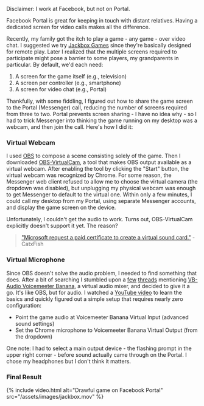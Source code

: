 ---
---
Disclaimer: I work at Facebook, but not on Portal.

Facebook Portal is great for keeping in touch with distant relatives.
Having a dedicated screen for video calls makes all the difference.

Recently, my family got the itch to play a game - any game - over video chat. I
suggested we try [Jackbox Games](https://www.jackboxgames.com/) since they're
basically designed for remote play. Later I realized that the multiple
screens required to participate might pose a barrier to some players, my
grandparents in particular. By default, we'd each need:

1. A screen for the game itself (e.g., television)
1. A screen per controller (e.g., smartphone)
1. A screen for video chat (e.g., Portal)

Thankfully, with some fiddling, I figured out how to share the game screen to
the Portal (Messenger) call, reducing the number of screens required from three
to two. Portal prevents screen sharing - I have no idea why - so I had
to trick Messenger into thinking the game running on my desktop was a webcam,
and then join the call. Here's how I did it:

### Virtual Webcam

I used [OBS](https://obsproject.com/) to compose a scene
consisting solely of the game. Then I downloaded
[OBS-VirtualCam](https://github.com/CatxFish/obs-virtual-cam), a tool that makes
OBS output available as a virtual webcam. After enabling the tool by clicking
the "Start" button, the virtual webcam was recognized by Chrome. For some
reason, the Messenger web client refused to allow me to choose the virtual
camera (the dropdown was disabled), but unplugging my physical webcam was enough
to get Messenger to default to the virtual one. Within only a few minutes, I
could call my desktop from my Portal, using separate Messenger accounts, and
display the game screen on the device.

Unfortunately, I couldn't get the audio
to work. Turns out, OBS-VirtualCam explicitly doesn't support it yet. The
reason?
> ["Microsoft request a paid
certificate to create a virtual sound
card."](https://github.com/CatxFish/obs-virtual-cam/issues/38) -CatxFish

### Virtual Microphone

Since OBS doesn't solve the audio problem, I needed to find something that
does. After a bit of searching I stumbled upon a
[few](https://obsproject.com/forum/threads/obs-as-an-audio-input-virtualcam-but-for-audio.116802/)
[threads](https://obsproject.com/forum/threads/desktop-audio-from-virtual-cam.83763/)
mentioning [VB-Audio Voicemeeter Banana](https://www.vb-audio.com/Voicemeeter/banana.htm),
a virtual audio mixer, and decided to give it a go. It's like OBS, but for
audio. I watched a [YouTube video](https://www.youtube.com/watch?v=8c1LPeyVjdE)
to learn the basics and quickly figured out a simple setup that requires nearly
zero configuration:
- Point the game audio at Voicemeeter Banana Virtual Input (advanced
  sound settings)
- Set the Chrome microphone to Voicemeeter Banana Virtual Output (from the
  dropdown)

One note: I had to select a main output device - the flashing prompt in the
upper right corner - before sound actually came through on the Portal. I
chose my headphones but I don't think it matters.

### Final Result

{% include video.html
  alt="Drawful game on Facebook Portal"
  src="/assets/images/jackbox.mov"
%}
